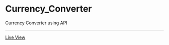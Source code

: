 # Currency_Converter
Currency Converter using API
<hr/>
<a href="https://ziad-ahmed22.github.io/Currency_Converter/">Live View</a>
